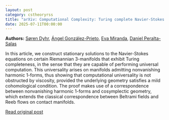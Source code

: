 ```yaml
---
layout: post
category: cstheoryrss
title: "arXiv: Computational Complexity: Turing complete Navier-Stokes steady states via cosymplectic geometry"
date: 2025-07-11T00:00:00
---
```


**Authors:** [Søren Dyhr](https://dblp.uni-trier.de/search?q=S%C3%B8ren+Dyhr), [Ángel González-Prieto](https://dblp.uni-trier.de/search?q=%C3%81ngel+Gonz%C3%A1lez-Prieto), [Eva Miranda](https://dblp.uni-trier.de/search?q=Eva+Miranda), [Daniel Peralta-Salas](https://dblp.uni-trier.de/search?q=Daniel+Peralta-Salas)

In this article, we construct stationary solutions to the Navier-Stokes
equations on certain Riemannian $3$-manifolds that exhibit Turing completeness,
in the sense that they are capable of performing universal computation. This
universality arises on manifolds admitting nonvanishing harmonic 1-forms, thus
showing that computational universality is not obstructed by viscosity,
provided the underlying geometry satisfies a mild cohomological condition. The
proof makes use of a correspondence between nonvanishing harmonic $1$-forms and
cosymplectic geometry, which extends the classical correspondence between
Beltrami fields and Reeb flows on contact manifolds.

[Read original post](http://arxiv.org/abs/2507.07696v1)
